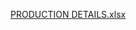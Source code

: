 [PRODUCTION DETAILS.xlsx](/.attachments/PRODUCTION%20DETAILS-c5250d03-ddea-4852-be26-9a9a4fc0a441.xlsx)
